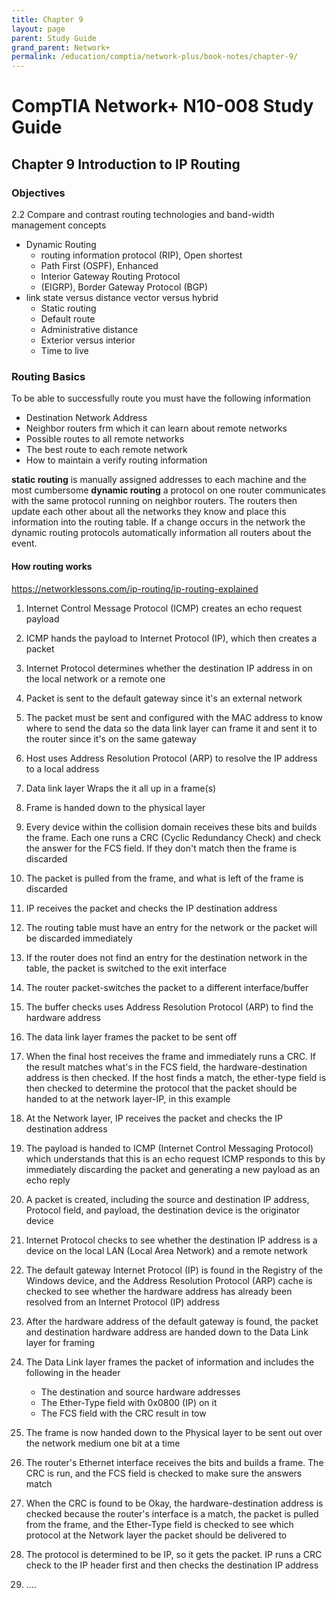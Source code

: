 ```yaml
---
title: Chapter 9
layout: page
parent: Study Guide
grand_parent: Network+
permalink: /education/comptia/network-plus/book-notes/chapter-9/
---
```


# CompTIA Network+ N10-008 Study Guide

## Chapter 9 Introduction to IP Routing

### Objectives

2.2 Compare and contrast routing technologies and band-width management concepts

- Dynamic Routing
  - routing information protocol (RIP), Open shortest
  - Path First (OSPF), Enhanced
  - Interior Gateway Routing Protocol
  - (EIGRP), Border Gateway Protocol (BGP)
- link state versus distance vector versus hybrid
  - Static routing
  - Default route
  - Administrative distance
  - Exterior versus interior
  - Time to live

### Routing Basics

To be able to successfully route you must have the following information

- Destination Network Address
- Neighbor routers frm which it can learn about remote networks
- Possible routes to all remote networks
- The best route to each remote network
- How to maintain a verify routing information

**static routing** is manually assigned addresses to each machine and the most cumbersome
**dynamic routing** a protocol on one router communicates with the same protocol running on neighbor routers. The routers then update each other about all the networks they know and place this information into the routing table. If a change occurs in the network the dynamic routing protocols automatically information all routers about the event.

#### How routing works

https://networklessons.com/ip-routing/ip-routing-explained

1. Internet Control Message Protocol (ICMP) creates an echo request payload
2. ICMP hands the payload to Internet Protocol (IP), which then creates a packet
3. Internet Protocol determines whether the destination IP address in on the local network or a remote one
4. Packet is sent to the default gateway since it's an external network
5. The packet must be sent and configured with the MAC address to know where to send the data so the data link layer can frame it and sent it to the router since it's on the same gateway
6. Host uses Address Resolution Protocol (ARP) to resolve the IP address to a local address
7. Data link layer Wraps the it all up in a frame(s)
8. Frame is handed down to the physical layer
9. Every device within the collision domain receives these bits and builds the frame. Each one runs a CRC (Cyclic Redundancy Check) and check the answer for the FCS field. If they don't match then the frame is discarded
10. The packet is pulled from the frame, and what is left of the frame is discarded
11. IP receives the packet and checks the IP destination address
12. The routing table must have an entry for the network or the packet will be discarded immediately
13. If the router does not find an entry for the destination network in the table, the packet is switched to the exit interface
14. The router packet-switches the packet to a different interface/buffer
15. The buffer checks uses Address Resolution Protocol (ARP) to find the hardware address
16. The data link layer frames the packet to be sent off
17. When the final host receives the frame and immediately runs a CRC. If the result matches what's in the FCS field, the hardware-destination address is then checked. If the host finds a match, the ether-type field is then checked to determine the protocol that the packet should be handed to at the network layer-IP, in this example
18. At the Network layer, IP receives the packet and checks the IP destination address
19. The payload is handed to ICMP (Internet Control Messaging Protocol) which understands that this is an echo request ICMP responds to this by immediately discarding the packet and generating a new payload as an echo reply
20. A packet is created, including the source and destination IP address, Protocol field, and payload, the destination device is the originator device
21. Internet Protocol checks to see whether the destination IP address is a device on the local LAN (Local Area Network) and a remote network
22. The default gateway Internet Protocol (IP) is found in the Registry of the Windows device, and the Address Resolution Protocol (ARP) cache is checked to see whether the hardware address has already been resolved from an Internet Protocol (IP) address
23. After the hardware address of the default gateway is found, the packet and destination hardware address are handed down to the Data Link layer for framing
24. The Data Link layer frames the packet of information and includes the following in the header

    - The destination and source hardware addresses
    - The Ether-Type field with 0x0800 (IP) on it
    - The FCS field with the CRC result in tow

25. The frame is now handed down to the Physical layer to be sent out over the network medium one bit at a time
26. The router's Ethernet interface receives the bits and builds a frame. The CRC is run, and the FCS field is checked to make sure the answers match
27. When the CRC is found to be Okay, the hardware-destination address is checked because the router's interface is a match, the packet is pulled from the frame, and the Ether-Type field is checked to see which protocol at the Network layer the packet should be delivered to
28. The protocol is determined to be IP, so it gets the packet. IP runs a CRC check to the IP header first and then checks the destination IP address
29. ....
